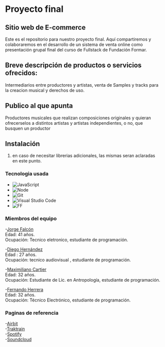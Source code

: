 # Proyecto final

## Sitio web de E-commerce 

Este es el repositorio para nuestro proyecto final. Aquí compartiremos y colaboraremos en el desarrollo de un sistema de venta online como presentación grupal final del curso de Fullstack de Fundación Formar.

## Breve descripción de productos o servicios ofrecidos:

 Intermediarios entre productores y artistas, venta de Samples y tracks para la creacion musical y derechos de uso.

## Publico al que apunta

Productores musicales que realizan composiciones originales y quieran ofrecerselos a distintos artistas y artistas independientes, o no, que busquen un productor
## Instalación

1. en caso de necesitar librerias adicionales, las mismas seran aclaradas en este punto.

### Tecnologia usada

- ![JavaScript](https://img.shields.io/badge/JavaScript-<Latest>-yellow)
- ![Node](https://img.shields.io/badge/Node-<Latest>-green)
- ![Git](https://img.shields.io/badge/Git-<Latest>-orange)
- ![Visual Studio Code](https://img.shields.io/badge/VS%20Code-<Latest>-blueviolet)
- ![FF](https://img.shields.io/badge/Fundación-<Formar>-blue)

### Miembros del equipo

-[Jorge Falcón](https://github.com/Luckyjorge)  
 Edad: 41 años.    
 Ocupación: Tecnico eletronico, estudiante de programación.   

-[Diego Hernández](https://github.com//drinjour)  
 Edad : 27 años.   
 Ocupación: tecnico audiovisual , estudiante de programación.  

-[Maximiliano Cartier](https://github.com/MaxiCartier)  
 Edad: 32 años.    
Ocupación: Estudiante de Lic. en Antropología, estudiante de programación.  

-[Fernando Herrera](https://github.com/fherrera2190)  
 Edad: 32 años.  
 Ocupación: Técnico Electrónico, estudiante de programación.  

 ### Paginas de referencia

-[Airbit](https://airbit.com/explore)  
-[Traktrain](https://traktrain.com)  
-[Spotify](https://open.spotify.com)  
-[Soundcloud](https://soundcloud.com/discover)
